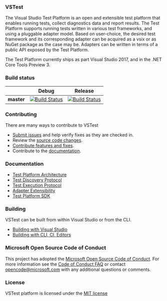 ### VSTest
The Visual Studio Test Platform is an open and extensible test platform that enables running tests, collect diagnostics data and report results. The Test Platform supports running tests written in various test frameworks, and using a pluggable adapter model. Based on user-choice, the desired test framework and its corresponding adapter can be acquired as a vsix or as NuGet package as the case may be. Adapters can be written in terms of a public API exposed by the Test Platform.

The Test Platform currently ships as part Visual Studio 2017, and in the .NET Core Tools Preview 3.

### Build status
|            |Debug |Release |
|:----------:|:----------------:|:------------------:|
|**master**  |[![Build Status](https://ci.dot.net/buildStatus/icon?job=Private/Microsoft_vstest/master/Microsoft_vstest_Debug)](https://ci.dot.net/job/Private/job/Microsoft_vstest/job/master/job/Microsoft_vstest_Debug/)|[![Build Status](https://ci.dot.net/buildStatus/icon?job=Private/Microsoft_vstest/master/Microsoft_vstest_Release)](https://ci.dot.net/job/Private/job/Microsoft_vstest/job/master/job/Microsoft_vstest_Release/)|

### Contributing
There are many ways to contribute to VSTest
- [Submit issues](https://github.com/Microsoft/vstest/issues) and help verify fixes as they are checked in.
- Review the [source code changes](https://github.com/Microsoft/vstest/pulls).
- [Contribute features and fixes](https://github.com/Microsoft/vstest-docs/blob/master/docs/contribute.md).
- Contribute to the [documentation](https://github.com/Microsoft/vstest-docs).

### Documentation
- [Test Platform Architecture](https://github.com/Microsoft/vstest-docs/blob/master/RFCs/0001-Test-Platform-Architecture.md)
- [Test Discovery Protocol](https://github.com/Microsoft/vstest-docs/blob/master/RFCs/0002-Test-Discovery-Protocol.md)
- [Test Execution Protocol](https://github.com/Microsoft/vstest-docs/blob/master/RFCs/0003-Test-Execution-Protocol.md)
- [Adapter Extensibility](https://github.com/Microsoft/vstest-docs/blob/master/RFCs/0004-Adapter-Extensibility.md)
- [Test Platform SDK](https://github.com/Microsoft/vstest-docs/blob/master/RFCs/0005-Test-Platform-SDK.md)

### Building
VSTest can be built from within Visual Studio or from the CLI.
- [Building with Visual Studio](https://github.com/Microsoft/vstest-docs/blob/master/docs/contribute.md#building-with-visual-studio)
- [Building with CLI, CI, Editors](https://github.com/Microsoft/vstest-docs/blob/master/docs/contribute.md#building-with-cli-ci-editors)

### Microsoft Open Source Code of Conduct
This project has adopted the [Microsoft Open Source Code of Conduct](https://opensource.microsoft.com/codeofconduct/). For more information see the [Code of Conduct FAQ](https://opensource.microsoft.com/codeofconduct/faq/) or contact [opencode@microsoft.com](mailto:opencode@microsoft.com) with any additional questions or comments.

### License
VSTest platform is licensed under the [MIT license](https://github.com/Microsoft/vstest/blob/master/LICENSE)

<!--### Roadmap
For details on our planned features and future direction please refer to our roadmap.-->

